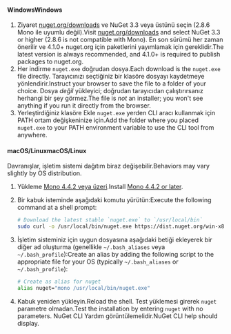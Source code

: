 #### <a name="windows"></a><span data-ttu-id="1a024-101">Windows</span><span class="sxs-lookup"><span data-stu-id="1a024-101">Windows</span></span>

1. <span data-ttu-id="1a024-102">Ziyaret [nuget.org/downloads](https://nuget.org/downloads) ve NuGet 3.3 veya üstünü seçin (2.8.6 Mono ile uyumlu değil).</span><span class="sxs-lookup"><span data-stu-id="1a024-102">Visit [nuget.org/downloads](https://nuget.org/downloads) and select NuGet 3.3 or higher (2.8.6 is not compatible with Mono).</span></span> <span data-ttu-id="1a024-103">En son sürümü her zaman önerilir ve 4.1.0+ nuget.org için paketlerini yayımlamak için gereklidir.</span><span class="sxs-lookup"><span data-stu-id="1a024-103">The latest version is always recommended, and 4.1.0+ is required to publish packages to nuget.org.</span></span>
1. <span data-ttu-id="1a024-104">Her indirme `nuget.exe` doğrudan dosya.</span><span class="sxs-lookup"><span data-stu-id="1a024-104">Each download is the `nuget.exe` file directly.</span></span> <span data-ttu-id="1a024-105">Tarayıcınızı seçtiğiniz bir klasöre dosyayı kaydetmeye yönlendirir.</span><span class="sxs-lookup"><span data-stu-id="1a024-105">Instruct your browser to save the file to a folder of your choice.</span></span> <span data-ttu-id="1a024-106">Dosya *değil* yükleyici; doğrudan tarayıcıdan çalıştırırsanız herhangi bir şey görmez.</span><span class="sxs-lookup"><span data-stu-id="1a024-106">The file is *not* an installer; you won't see anything if you run it directly from the browser.</span></span>
1. <span data-ttu-id="1a024-107">Yerleştirdiğiniz klasöre Ekle `nuget.exe` yerden CLI aracı kullanmak için PATH ortam değişkeninize için.</span><span class="sxs-lookup"><span data-stu-id="1a024-107">Add the folder where you placed `nuget.exe` to your PATH environment variable to use the CLI tool from anywhere.</span></span>

#### <a name="macoslinux"></a><span data-ttu-id="1a024-108">macOS/Linux</span><span class="sxs-lookup"><span data-stu-id="1a024-108">macOS/Linux</span></span>

<span data-ttu-id="1a024-109">Davranışlar, işletim sistemi dağıtım biraz değişebilir.</span><span class="sxs-lookup"><span data-stu-id="1a024-109">Behaviors may vary slightly by OS distribution.</span></span>

1. <span data-ttu-id="1a024-110">Yükleme [Mono 4.4.2 veya üzeri](http://www.mono-project.com/docs/getting-started/install/).</span><span class="sxs-lookup"><span data-stu-id="1a024-110">Install [Mono 4.4.2 or later](http://www.mono-project.com/docs/getting-started/install/).</span></span>

1. <span data-ttu-id="1a024-111">Bir kabuk isteminde aşağıdaki komutu yürütün:</span><span class="sxs-lookup"><span data-stu-id="1a024-111">Execute the following command at a shell prompt:</span></span>

    ```bash
    # Download the latest stable `nuget.exe` to `/usr/local/bin`
    sudo curl -o /usr/local/bin/nuget.exe https://dist.nuget.org/win-x86-commandline/latest/nuget.exe
    ```

1. <span data-ttu-id="1a024-112">İşletim sisteminiz için uygun dosyasına aşağıdaki betiği ekleyerek bir diğer ad oluşturma (genellikle `~/.bash_aliases` veya `~/.bash_profile`):</span><span class="sxs-lookup"><span data-stu-id="1a024-112">Create an alias by adding the following script to the appropriate file for your OS (typically `~/.bash_aliases` or `~/.bash_profile`):</span></span>

    ```bash
    # Create as alias for nuget
    alias nuget="mono /usr/local/bin/nuget.exe"
    ```

1. <span data-ttu-id="1a024-113">Kabuk yeniden yükleyin.</span><span class="sxs-lookup"><span data-stu-id="1a024-113">Reload the shell.</span></span>  <span data-ttu-id="1a024-114">Test yüklemesi girerek `nuget` parametre olmadan.</span><span class="sxs-lookup"><span data-stu-id="1a024-114">Test the installation by entering `nuget` with no parameters.</span></span> <span data-ttu-id="1a024-115">NuGet CLI Yardım görüntülemelidir.</span><span class="sxs-lookup"><span data-stu-id="1a024-115">NuGet CLI help should display.</span></span>
